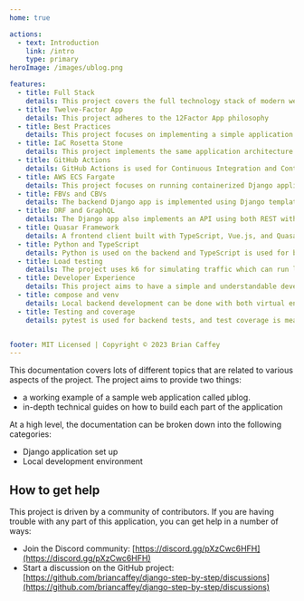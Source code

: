 ```yaml
---
home: true

actions:
  - text: Introduction
    link: /intro
    type: primary
heroImage: /images/ublog.png

features:
  - title: Full Stack
    details: This project covers the full technology stack of modern web applications, from frontend to backend to CI/CD and Infrastructure as Code
  - title: Twelve-Factor App
    details: This project adheres to the 12Factor App philosophy
  - title: Best Practices
    details: This project focuses on implementing a simple application with all of the best practices you would see in a healthy, production-ready application
  - title: IaC Rosetta Stone
    details: This project implements the same application architecture using CDK, Terraform and Pulumi
  - title: GitHub Actions
    details: GitHub Actions is used for Continuous Integration and Continuous Delivery, including infrastructure and application pipelines
  - title: AWS ECS Fargate
    details: This project focuses on running containerized Django applications using ECS Fargate, a serverless compute offering from AWS
  - title: FBVs and CBVs
    details: The backend Django app is implemented using Django templates using both functions-based views and class-based views
  - title: DRF and GraphQL
    details: The Django app also implements an API using both REST with DRF and GraphQL with Graphene
  - title: Quasar Framework
    details: A frontend client built with TypeScript, Vue.js, and Quasar Framework consumes the DRF REST API
  - title: Python and TypeScript
    details: Python is used on the backend and TypeScript is used for both the frontend client and infrastructure code
  - title: Load testing
    details: The project uses k6 for simulating traffic which can run locally or using GitHub Actions
  - title: Developer Experience
    details: This project aims to have a simple and understandable developer experience
  - title: compose and venv
    details: Local backend development can be done with both virtual environments and docker compose
  - title: Testing and coverage
    details: pytest is used for backend tests, and test coverage is measured with pytest-cov


footer: MIT Licensed | Copyright © 2023 Brian Caffey
---
```


<!-- <div style="text-align: center">
  <Bit/>
</div>

<div class="features">
  <div class="feature">
    <h2>Simplicity First</h2>
    <p>Minimal setup with markdown-centered project structure helps you focus on writing.</p>
  </div>
  <div class="feature">
    <h2>Vue-Powered</h2>
    <p>Enjoy the dev experience of Vue + webpack, use Vue components in markdown, and develop custom themes with Vue.</p>
  </div>
  <div class="feature">
    <h2>Performant</h2>
    <p>VuePress generates pre-rendered static HTML for each page, and runs as an SPA once a page is loaded.</p>
  </div>
</div> -->

This documentation covers lots of different topics that are related to various aspects of the project. The project aims to provide two things:

- a working example of a sample web application called μblog.
- in-depth technical guides on how to build each part of the application

At a high level, the documentation can be broken down into the following categories:

- Django application set up
- Local development environment

## How to get help

This project is driven by a community of contributors. If you are having trouble with any part of this application, you can get help in a number of ways:

- Join the Discord community: [https://discord.gg/pXzCwc6HFH](https://discord.gg/pXzCwc6HFH)
- Start a discussion on the GitHub project: [https://github.com/briancaffey/django-step-by-step/discussions](https://github.com/briancaffey/django-step-by-step/discussions)
